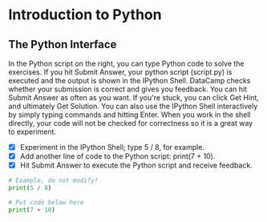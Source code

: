 # Introduction to Python

## The Python Interface

In the Python script on the right, you can type Python code to solve the exercises. If you hit Submit Answer, your python script (script.py) is executed and the output is shown in the IPython Shell. DataCamp checks whether your submission is correct and gives you feedback.
You can hit Submit Answer as often as you want. If you're stuck, you can click Get Hint, and ultimately Get Solution.
You can also use the IPython Shell interactively by simply typing commands and hitting Enter. When you work in the shell directly, your code will not be checked for correctness so it is a great way to experiment.


- [x] Experiment in the IPython Shell; type 5 / 8, for example.
- [x] Add another line of code to the Python script: print(7 + 10).
- [x] Hit Submit Answer to execute the Python script and receive feedback.

```python
# Example, do not modify!
print(5 / 8)

# Put code below here
print(7 + 10)
```
